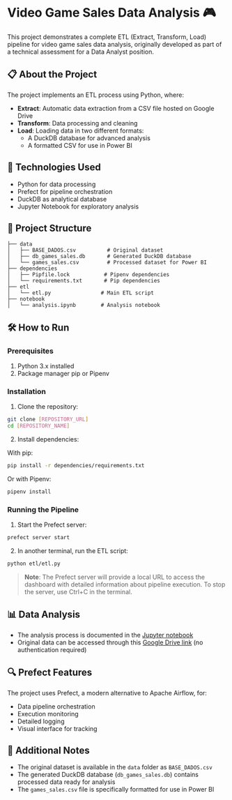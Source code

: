 # Video Game Sales Data Analysis 🎮

This project demonstrates a complete ETL (Extract, Transform, Load) pipeline for video game sales data analysis, originally developed as part of a technical assessment for a Data Analyst position.
## 📋 About the Project

The project implements an ETL process using Python, where:

- **Extract**: Automatic data extraction from a CSV file hosted on Google Drive
- **Transform**: Data processing and cleaning
- **Load**: Loading data in two different formats:
  - A DuckDB database for advanced analysis
  - A formatted CSV for use in Power BI

## 🚀 Technologies Used

- Python for data processing
- Prefect for pipeline orchestration
- DuckDB as analytical database
- Jupyter Notebook for exploratory analysis

## 📁 Project Structure

```
├── data
│   ├── BASE_DADOS.csv          # Original dataset
│   ├── db_games_sales.db       # Generated DuckDB database
│   └── games_sales.csv         # Processed dataset for Power BI
├── dependencies
│   ├── Pipfile.lock           # Pipenv dependencies
│   └── requirements.txt       # Pip dependencies
├── etl
│   └── etl.py                # Main ETL script
├── notebook
│   └── analysis.ipynb        # Analysis notebook
```

## 🛠️ How to Run

### Prerequisites

1. Python 3.x installed
2. Package manager pip or Pipenv

### Installation

1. Clone the repository:
```bash
git clone [REPOSITORY_URL]
cd [REPOSITORY_NAME]
```

2. Install dependencies:

With pip:
```bash
pip install -r dependencies/requirements.txt
```

Or with Pipenv:
```bash
pipenv install
```

### Running the Pipeline

1. Start the Prefect server:
```bash
prefect server start
```

2. In another terminal, run the ETL script:
```bash
python etl/etl.py
```

> **Note**: The Prefect server will provide a local URL to access the dashboard with detailed information about pipeline execution. To stop the server, use Ctrl+C in the terminal.

## 📊 Data Analysis

- The analysis process is documented in the [Jupyter notebook](notebook/analysis.ipynb)
- Original data can be accessed through this [Google Drive link](https://drive.google.com/file/d/1eoy8MlYin9PxbCjozT0kjPXPsq0RXEgY/view?usp=drive_link) (no authentication required)

## 🔍 Prefect Features

The project uses Prefect, a modern alternative to Apache Airflow, for:
- Data pipeline orchestration
- Execution monitoring
- Detailed logging
- Visual interface for tracking

## 📝 Additional Notes

- The original dataset is available in the `data` folder as `BASE_DADOS.csv`
- The generated DuckDB database (`db_games_sales.db`) contains processed data ready for analysis
- The `games_sales.csv` file is specifically formatted for use in Power BI
